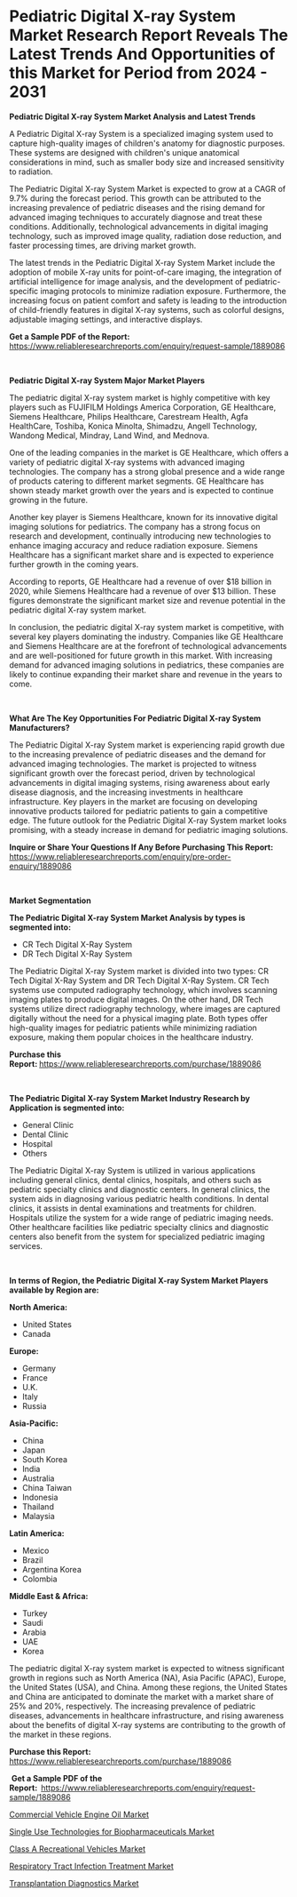 <p><h1>Pediatric Digital X-ray System Market Research Report Reveals The Latest Trends And Opportunities of this Market for Period from 2024 - 2031</h1></p><p><strong>Pediatric Digital X-ray System Market Analysis and Latest Trends</strong></p>
<p><p>A Pediatric Digital X-ray System is a specialized imaging system used to capture high-quality images of children's anatomy for diagnostic purposes. These systems are designed with children's unique anatomical considerations in mind, such as smaller body size and increased sensitivity to radiation.</p><p>The Pediatric Digital X-ray System Market is expected to grow at a CAGR of 9.7% during the forecast period. This growth can be attributed to the increasing prevalence of pediatric diseases and the rising demand for advanced imaging techniques to accurately diagnose and treat these conditions. Additionally, technological advancements in digital imaging technology, such as improved image quality, radiation dose reduction, and faster processing times, are driving market growth.</p><p>The latest trends in the Pediatric Digital X-ray System Market include the adoption of mobile X-ray units for point-of-care imaging, the integration of artificial intelligence for image analysis, and the development of pediatric-specific imaging protocols to minimize radiation exposure. Furthermore, the increasing focus on patient comfort and safety is leading to the introduction of child-friendly features in digital X-ray systems, such as colorful designs, adjustable imaging settings, and interactive displays.</p></p>
<p><strong>Get a Sample PDF of the Report:&nbsp;</strong> <a href="https://www.reliableresearchreports.com/enquiry/request-sample/1889086">https://www.reliableresearchreports.com/enquiry/request-sample/1889086</a></p>
<p>&nbsp;</p>
<p><strong>Pediatric Digital X-ray System Major Market Players</strong></p>
<p><p>The pediatric digital X-ray system market is highly competitive with key players such as FUJIFILM Holdings America Corporation, GE Healthcare, Siemens Healthcare, Philips Healthcare, Carestream Health, Agfa HealthCare, Toshiba, Konica Minolta, Shimadzu, Angell Technology, Wandong Medical, Mindray, Land Wind, and Mednova.</p><p>One of the leading companies in the market is GE Healthcare, which offers a variety of pediatric digital X-ray systems with advanced imaging technologies. The company has a strong global presence and a wide range of products catering to different market segments. GE Healthcare has shown steady market growth over the years and is expected to continue growing in the future.</p><p>Another key player is Siemens Healthcare, known for its innovative digital imaging solutions for pediatrics. The company has a strong focus on research and development, continually introducing new technologies to enhance imaging accuracy and reduce radiation exposure. Siemens Healthcare has a significant market share and is expected to experience further growth in the coming years.</p><p>According to reports, GE Healthcare had a revenue of over $18 billion in 2020, while Siemens Healthcare had a revenue of over $13 billion. These figures demonstrate the significant market size and revenue potential in the pediatric digital X-ray system market.</p><p>In conclusion, the pediatric digital X-ray system market is competitive, with several key players dominating the industry. Companies like GE Healthcare and Siemens Healthcare are at the forefront of technological advancements and are well-positioned for future growth in this market. With increasing demand for advanced imaging solutions in pediatrics, these companies are likely to continue expanding their market share and revenue in the years to come.</p></p>
<p>&nbsp;</p>
<p><strong>What Are The Key Opportunities For Pediatric Digital X-ray System Manufacturers?</strong></p>
<p><p>The Pediatric Digital X-ray System market is experiencing rapid growth due to the increasing prevalence of pediatric diseases and the demand for advanced imaging technologies. The market is projected to witness significant growth over the forecast period, driven by technological advancements in digital imaging systems, rising awareness about early disease diagnosis, and the increasing investments in healthcare infrastructure. Key players in the market are focusing on developing innovative products tailored for pediatric patients to gain a competitive edge. The future outlook for the Pediatric Digital X-ray System market looks promising, with a steady increase in demand for pediatric imaging solutions.</p></p>
<p><strong>Inquire or Share Your Questions If Any Before Purchasing This Report:</strong> <a href="https://www.reliableresearchreports.com/enquiry/pre-order-enquiry/1889086">https://www.reliableresearchreports.com/enquiry/pre-order-enquiry/1889086</a></p>
<p>&nbsp;</p>
<p><strong>Market Segmentation</strong></p>
<p><strong>The Pediatric Digital X-ray System Market Analysis by types is segmented into:</strong></p>
<p><ul><li>CR Tech Digital X-Ray System</li><li>DR Tech Digital X-Ray System</li></ul></p>
<p><p>The Pediatric Digital X-ray System market is divided into two types: CR Tech Digital X-Ray System and DR Tech Digital X-Ray System. CR Tech systems use computed radiography technology, which involves scanning imaging plates to produce digital images. On the other hand, DR Tech systems utilize direct radiography technology, where images are captured digitally without the need for a physical imaging plate. Both types offer high-quality images for pediatric patients while minimizing radiation exposure, making them popular choices in the healthcare industry.</p></p>
<p><strong>Purchase this Report:&nbsp;</strong><a href="https://www.reliableresearchreports.com/purchase/1889086">https://www.reliableresearchreports.com/purchase/1889086</a></p>
<p>&nbsp;</p>
<p><strong>The Pediatric Digital X-ray System Market Industry Research by Application is segmented into:</strong></p>
<p><ul><li>General Clinic</li><li>Dental Clinic</li><li>Hospital</li><li>Others</li></ul></p>
<p><p>The Pediatric Digital X-ray System is utilized in various applications including general clinics, dental clinics, hospitals, and others such as pediatric specialty clinics and diagnostic centers. In general clinics, the system aids in diagnosing various pediatric health conditions. In dental clinics, it assists in dental examinations and treatments for children. Hospitals utilize the system for a wide range of pediatric imaging needs. Other healthcare facilities like pediatric specialty clinics and diagnostic centers also benefit from the system for specialized pediatric imaging services.</p></p>
<p>&nbsp;</p>
<p><strong>In terms of Region, the Pediatric Digital X-ray System Market Players available by Region are:</strong></p>
<p>
    <p> <strong> North America: </strong>
        <ul>
            <li>United States</li>
            <li>Canada</li>
        </ul>
        </p> 
    <p> <strong> Europe: </strong>
        <ul>
            <li>Germany</li>
            <li>France</li>
            <li>U.K.</li>
            <li>Italy</li>
            <li>Russia</li>
        </ul>
        </p> 
    <p> <strong> Asia-Pacific: </strong>
        <ul>
            <li>China</li>
            <li>Japan</li>
            <li>South Korea</li>
            <li>India</li>
            <li>Australia</li>
            <li>China Taiwan</li>
            <li>Indonesia</li>
            <li>Thailand</li>
            <li>Malaysia</li>
        </ul>
        </p> 
    <p> <strong> Latin America: </strong>
        <ul>
            <li>Mexico</li>
            <li>Brazil</li>
            <li>Argentina Korea</li>
            <li>Colombia</li>
        </ul>
        </p> 
    <p> <strong> Middle East & Africa: </strong>
        <ul>
            <li>Turkey</li>
            <li>Saudi</li>
            <li>Arabia</li>
            <li>UAE</li>
            <li>Korea</li>
        </ul>
    </p>
    </p>
<p><p>The pediatric digital X-ray system market is expected to witness significant growth in regions such as North America (NA), Asia Pacific (APAC), Europe, the United States (USA), and China. Among these regions, the United States and China are anticipated to dominate the market with a market share of 25% and 20%, respectively. The increasing prevalence of pediatric diseases, advancements in healthcare infrastructure, and rising awareness about the benefits of digital X-ray systems are contributing to the growth of the market in these regions.</p></p>
<p><strong>Purchase this Report: </strong><a href="https://www.reliableresearchreports.com/purchase/1889086">https://www.reliableresearchreports.com/purchase/1889086</a></p>
<p>&nbsp;<strong>Get a Sample PDF of the Report:&nbsp;&nbsp;</strong><a href="https://www.reliableresearchreports.com/enquiry/request-sample/1889086">https://www.reliableresearchreports.com/enquiry/request-sample/1889086</a></p>
<p><strong></strong></p>
<p><p><a href="https://view.publitas.com/reportprime-1/commercial-vehicle-engine-oil-market-growth-market-trends-covid-19-impact-and-forecasts-for-period-from-2024-2031/">Commercial Vehicle Engine Oil Market</a></p><p><a href="https://natural-crush-b99.notion.site/Single-Use-Technologies-for-Biopharmaceuticals-Market-Size-Market-Share-and-Global-Market-Analysis--82b3792894c546478a56c4b58850fc28">Single Use Technologies for Biopharmaceuticals Market</a></p><p><a href="https://view.publitas.com/reportprime-1/decoding-the-class-a-recreational-vehicles-market-a-deep-dive-into-the-latest-market-trends-market-segmentation-and-competitive-analysis/">Class A Recreational Vehicles Market</a></p><p><a href="https://simplistic-meeting-7ee.notion.site/Respiratory-Tract-Infection-Treatment-Market-Insights-Market-Players-and-Forecast-Till-2031-23a4cfce845445ae9d079d66b32c38de">Respiratory Tract Infection Treatment Market</a></p><p><a href="https://zircon-bluebell-299.notion.site/Transplantation-Diagnostics-Market-Research-Report-Unlocks-Analysis-on-the-Market-Financial-Status--df28581450c34bb6a8b6c679a3c55b77">Transplantation Diagnostics Market</a></p></p>